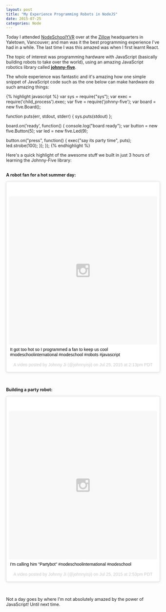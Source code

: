 ```yaml
---
layout: post
title: "My Experience Programming Robots in NodeJS"
date: 2015-07-25
categories: Node
---
```


Today I attended [NodeSchoolYVR][nodeschool] over at the [Zillow][zillow] headquarters in Yaletown, Vancouver; and man was it the best programming experience I've had in a while. The last time I was this amazed was when I first learnt React.

The topic of interest was programming hardware with JavaScript (basically building robots to take over the world), using an amazing JavaScript robotics library called <strong>[johnny-five][johnnyfive]</strong>.

The whole experience was fantastic and it's amazing how one simple snippet of JavaScript code such as the one below can make hardware do such amazing things:

{% highlight javascript %}
var sys = require("sys");
var exec = require('child_process').exec;
var five = require('johnny-five');
var board = new five.Board();

function puts(err, stdout, stderr) { sys.puts(stdout) };

board.on('ready', function() {
  console.log("board ready");
  var button = new five.Button(5);
  var led = new five.Led(9);

  button.on("press", function() {
    exec("say its party time", puts);
    led.strobe(100);
  });
});
{% endhighlight %}
<br>
 
Here's a quick highlight of the awesome stuff we built in just 3 hours of learning the Johnny-Five library:
<br><br>

<strong>A robot fan for a hot summer day:</strong>
<blockquote class="instagram-media" data-instgrm-captioned data-instgrm-version="4" style=" background:#FFF; border:0; border-radius:3px; box-shadow:0 0 1px 0 rgba(0,0,0,0.5),0 1px 10px 0 rgba(0,0,0,0.15); margin: 1px; max-width:658px; padding:0; width:99.375%; width:-webkit-calc(100% - 2px); width:calc(100% - 2px);"><div style="padding:8px;"> <div style=" background:#F8F8F8; line-height:0; margin-top:40px; padding:50% 0; text-align:center; width:100%;"> <div style=" background:url(data:image/png;base64,iVBORw0KGgoAAAANSUhEUgAAACwAAAAsCAMAAAApWqozAAAAGFBMVEUiIiI9PT0eHh4gIB4hIBkcHBwcHBwcHBydr+JQAAAACHRSTlMABA4YHyQsM5jtaMwAAADfSURBVDjL7ZVBEgMhCAQBAf//42xcNbpAqakcM0ftUmFAAIBE81IqBJdS3lS6zs3bIpB9WED3YYXFPmHRfT8sgyrCP1x8uEUxLMzNWElFOYCV6mHWWwMzdPEKHlhLw7NWJqkHc4uIZphavDzA2JPzUDsBZziNae2S6owH8xPmX8G7zzgKEOPUoYHvGz1TBCxMkd3kwNVbU0gKHkx+iZILf77IofhrY1nYFnB/lQPb79drWOyJVa/DAvg9B/rLB4cC+Nqgdz/TvBbBnr6GBReqn/nRmDgaQEej7WhonozjF+Y2I/fZou/qAAAAAElFTkSuQmCC); display:block; height:44px; margin:0 auto -44px; position:relative; top:-22px; width:44px;"></div></div> <p style=" margin:8px 0 0 0; padding:0 4px;"> <a href="https://instagram.com/p/5kuQ0KhZTF/" style=" color:#000; font-family:Arial,sans-serif; font-size:14px; font-style:normal; font-weight:normal; line-height:17px; text-decoration:none; word-wrap:break-word;" target="_top">It got too hot so I programmed a fan to keep us cool #nodeschoolinternational #nodeschool #robots #javascript</a></p> <p style=" color:#c9c8cd; font-family:Arial,sans-serif; font-size:14px; line-height:17px; margin-bottom:0; margin-top:8px; overflow:hidden; padding:8px 0 7px; text-align:center; text-overflow:ellipsis; white-space:nowrap;">A video posted by Johnny Ji (@johnnyisji) on <time style=" font-family:Arial,sans-serif; font-size:14px; line-height:17px;" datetime="2015-07-25T21:13:24+00:00">Jul 25, 2015 at 2:13pm PDT</time></p></div></blockquote>
<script async defer src="//platform.instagram.com/en_US/embeds.js"></script>
<br><br>

<strong>Building a party robot:</strong>
<blockquote class="instagram-media" data-instgrm-captioned data-instgrm-version="4" style=" background:#FFF; border:0; border-radius:3px; box-shadow:0 0 1px 0 rgba(0,0,0,0.5),0 1px 10px 0 rgba(0,0,0,0.15); margin: 1px; max-width:658px; padding:0; width:99.375%; width:-webkit-calc(100% - 2px); width:calc(100% - 2px);"><div style="padding:8px;"> <div style=" background:#F8F8F8; line-height:0; margin-top:40px; padding:50% 0; text-align:center; width:100%;"> <div style=" background:url(data:image/png;base64,iVBORw0KGgoAAAANSUhEUgAAACwAAAAsCAMAAAApWqozAAAAGFBMVEUiIiI9PT0eHh4gIB4hIBkcHBwcHBwcHBydr+JQAAAACHRSTlMABA4YHyQsM5jtaMwAAADfSURBVDjL7ZVBEgMhCAQBAf//42xcNbpAqakcM0ftUmFAAIBE81IqBJdS3lS6zs3bIpB9WED3YYXFPmHRfT8sgyrCP1x8uEUxLMzNWElFOYCV6mHWWwMzdPEKHlhLw7NWJqkHc4uIZphavDzA2JPzUDsBZziNae2S6owH8xPmX8G7zzgKEOPUoYHvGz1TBCxMkd3kwNVbU0gKHkx+iZILf77IofhrY1nYFnB/lQPb79drWOyJVa/DAvg9B/rLB4cC+Nqgdz/TvBbBnr6GBReqn/nRmDgaQEej7WhonozjF+Y2I/fZou/qAAAAAElFTkSuQmCC); display:block; height:44px; margin:0 auto -44px; position:relative; top:-22px; width:44px;"></div></div> <p style=" margin:8px 0 0 0; padding:0 4px;"> <a href="https://instagram.com/p/5ky2RkBZeC/" style=" color:#000; font-family:Arial,sans-serif; font-size:14px; font-style:normal; font-weight:normal; line-height:17px; text-decoration:none; word-wrap:break-word;" target="_top">I&#39;m calling him &#34;Partybot&#34; #nodeschoolinternational #nodeschool</a></p> <p style=" color:#c9c8cd; font-family:Arial,sans-serif; font-size:14px; line-height:17px; margin-bottom:0; margin-top:8px; overflow:hidden; padding:8px 0 7px; text-align:center; text-overflow:ellipsis; white-space:nowrap;">A video posted by Johnny Ji (@johnnyisji) on <time style=" font-family:Arial,sans-serif; font-size:14px; line-height:17px;" datetime="2015-07-25T21:53:28+00:00">Jul 25, 2015 at 2:53pm PDT</time></p></div></blockquote>
<script async defer src="//platform.instagram.com/en_US/embeds.js"></script>
<br><br>

Not a day goes by where I'm not absolutely amazed by the power of JavaScript! Until next time.

[zillow]: http://www.zillow.com/
[nodeschool]: http://nodeschool.io/
[johnnyfive]: https://github.com/rwaldron/johnny-five